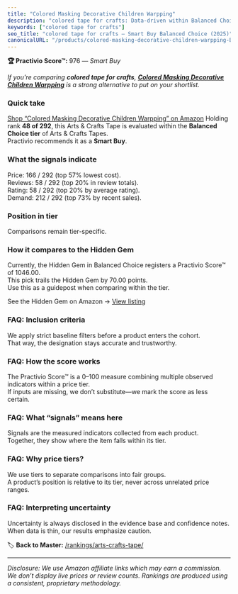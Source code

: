 ```yaml
---
title: "Colored Masking Decorative Children Warpping"
description: "colored tape for crafts: Data-driven within Balanced Choice ranking using the Practivio Score™. Positioned by quality, value, demand, findability, momentum."
keywords: ["colored tape for crafts"]
seo_title: "colored tape for crafts — Smart Buy Balanced Choice (2025)"
canonicalURL: "/products/colored-masking-decorative-children-warpping-B07JD5SCM7/"
---
```


**🏆 Practivio Score™:** 976 — _Smart Buy_


*If you're comparing **colored tape for crafts**, **[Colored Masking Decorative Children Warpping](https://www.amazon.com/dp/B07JD5SCM7?tag=practivio-20)** is a strong alternative to put on your shortlist.*
### Quick take
[Shop “Colored Masking Decorative Children Warpping” on Amazon](https://www.amazon.com/dp/B07JD5SCM7?tag=practivio-20)
Holding rank **48 of 292**, this Arts & Crafts Tape is evaluated within the **Balanced Choice tier** of Arts & Crafts Tapes.  
Practivio recommends it as a **Smart Buy**.

### What the signals indicate
Price: 166 / 292 (top 57% lowest cost).  
Reviews: 58 / 292 (top 20% in review totals).  
Rating: 58 / 292 (top 20% by average rating).  
Demand: 212 / 292 (top 73% by recent sales).

### Position in tier
Comparisons remain tier-specific.

### How it compares to the Hidden Gem
Currently, the Hidden Gem in Balanced Choice registers a Practivio Score™ of 1046.00.  
This pick trails the Hidden Gem by 70.00 points.  
Use this as a guidepost when comparing within the tier.  

See the Hidden Gem on Amazon → [View listing](https://www.amazon.com/dp/B08FSTJQ3Y?tag=practivio-20)

### FAQ: Inclusion criteria
We apply strict baseline filters before a product enters the cohort.  
That way, the designation stays accurate and trustworthy.

### FAQ: How the score works
The Practivio Score™ is a 0–100 measure combining multiple observed indicators within a price tier.  
If inputs are missing, we don’t substitute—we mark the score as less certain.

### FAQ: What “signals” means here
Signals are the measured indicators collected from each product.  
Together, they show where the item falls within its tier.

### FAQ: Why price tiers?
We use tiers to separate comparisons into fair groups.  
A product’s position is relative to its tier, never across unrelated price ranges.

### FAQ: Interpreting uncertainty
Uncertainty is always disclosed in the evidence base and confidence notes.  
When data is thin, our results emphasize caution.


🏷️ **Back to Master:** [/rankings/arts-crafts-tape/](/rankings/arts-crafts-tape/)

---
_Disclosure: We use Amazon affiliate links which may earn a commission. We don’t display live prices or review counts. Rankings are produced using a consistent, proprietary methodology._
